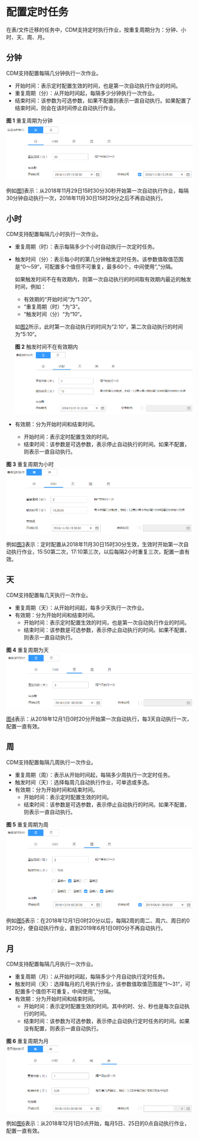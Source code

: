 # 配置定时任务<a name="dayu_01_0082"></a>

在表/文件迁移的任务中，CDM支持定时执行作业，按重复周期分为：分钟、小时、天、周、月。

## 分钟<a name="zh-cn_topic_0108275358_section5401227164326"></a>

CDM支持配置每隔几分钟执行一次作业。

-   开始时间：表示定时配置生效的时间，也是第一次自动执行作业的时间。
-   重复周期（分）：从开始时间起，每隔多少分钟执行一次作业。
-   结束时间：该参数为可选参数，如果不配置则表示一直自动执行。如果配置了结束时间，则会在该时间停止自动执行作业。

**图 1**  重复周期为分钟<a name="zh-cn_topic_0108275358_fig45769359171517"></a>  
![](figures/重复周期为分钟.png "重复周期为分钟")

例如[图1](#zh-cn_topic_0108275358_fig45769359171517)表示：从2018年11月29日15时30分30秒开始第一次自动执行作业，每隔30分钟自动执行一次，2018年11月30日15时29分之后不再自动执行。

## 小时<a name="zh-cn_topic_0108275358_section8879587154036"></a>

CDM支持配置每隔几小时执行一次作业。

-   重复周期（时）：表示每隔多少个小时自动执行一次定时任务。
-   触发时间（分）：表示每小时的第几分钟触发定时任务。该参数值取值范围是“0～59“，可配置多个值但不可重复，最多60个，中间使用“,“分隔。

    如果触发时间不在有效期内，则第一次自动执行的时间取有效期内最近的触发时间，例如：

    -   有效期的“开始时间“为“1:20“。
    -   “重复周期（时）“为“3“。
    -   “触发时间（分）“为“10“。

    如[图2](#zh-cn_topic_0108275358_fig60451219103517)所示，此时第一次自动执行的时间为“2:10“，第二次自动执行的时间为“5:10“。

    **图 2**  触发时间不在有效期内<a name="zh-cn_topic_0108275358_fig60451219103517"></a>  
    ![](figures/触发时间不在有效期内.png "触发时间不在有效期内")

-   有效期：分为开始时间和结束时间。
    -   开始时间：表示定时配置生效的时间。
    -   结束时间：该参数是可选参数，表示停止自动执行的时间。如果不配置，则表示一直自动执行。


**图 3**  重复周期为小时<a name="zh-cn_topic_0108275358_fig8450385154036"></a>  
![](figures/重复周期为小时.png "重复周期为小时")

例如[图3](#zh-cn_topic_0108275358_fig8450385154036)表示：定时配置从2018年11月30日15时30分生效，生效时开始第一次自动执行作业，15:50第二次，17:10第三次，以后每隔2小时重复三次，配置一直有效。

## 天<a name="zh-cn_topic_0108275358_section711860216272"></a>

CDM支持配置每几天执行一次作业。

-   重复周期（天）：从开始时间起，每多少天执行一次作业。
-   有效期：分为开始时间和结束时间。
    -   开始时间：表示定时配置生效的时间，也是第一次自动执行作业的时间。
    -   结束时间：该参数是可选参数，表示停止自动执行的时间。如果不配置，则表示一直自动执行。


**图 4**  重复周期为天<a name="zh-cn_topic_0108275358_fig5534404616272"></a>  
![](figures/重复周期为天.png "重复周期为天")

[图4](#zh-cn_topic_0108275358_fig5534404616272)表示：从2018年12月1日0时20分开始第一次自动执行，每3天自动执行一次，配置一直有效。

## 周<a name="zh-cn_topic_0108275358_section44039195105044"></a>

CDM支持配置每隔几周执行一次作业。

-   重复周期（周）：表示从开始时间起，每隔多少周执行一次定时任务。
-   触发时间（天）：选择每周几自动执行作业，可单选或多选。
-   有效期：分为开始时间和结束时间。
    -   开始时间：表示定时配置生效的时间。
    -   结束时间：该参数是可选参数，表示停止自动执行的时间。如果不配置，则表示一直自动执行。


**图 5**  重复周期为周<a name="zh-cn_topic_0108275358_fig5547562112039"></a>  
![](figures/重复周期为周.png "重复周期为周")

例如[图5](#zh-cn_topic_0108275358_fig5547562112039)表示：在2018年12月1日0时20分以后，每隔2周的周二、周六、周日的0时20分，便自动执行作业，直到2019年6月1日0时0分不再自动执行。

## 月<a name="zh-cn_topic_0108275358_section3099373164026"></a>

CDM支持配置每隔几月执行一次作业。

-   重复周期（月）：从开始时间起，每隔多少个月自动执行定时任务。
-   触发时间（天）：选择每月的几号执行作业，该参数值取值范围是“1～31“，可配置多个值但不可重复，中间使用“,“分隔。
-   有效期：分为开始时间和结束时间。
    -   开始时间：表示定时配置生效的时间。其中的时、分、秒也是每次自动执行的时间。
    -   结束时间：该参数为可选参数，表示停止自动执行定时任务的时间。如果没有配置，则表示一直自动执行。


**图 6**  重复周期为月<a name="zh-cn_topic_0108275358_fig7618175164026"></a>  
![](figures/重复周期为月.png "重复周期为月")

例如[图6](#zh-cn_topic_0108275358_fig7618175164026)表示：从2018年12月1日0点开始，每月5日、25日的0点自动执行作业，配置一直有效。

